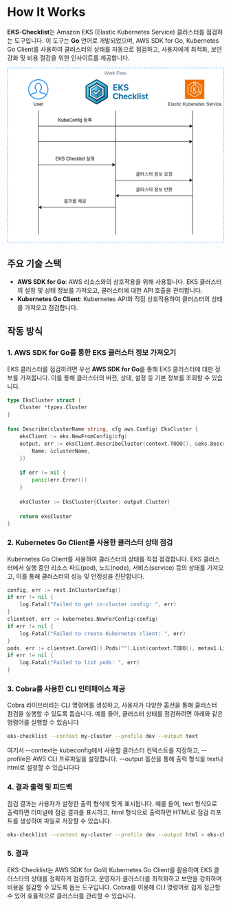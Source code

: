 # How It Works

**EKS-Checklist**는 Amazon EKS (Elastic Kubernetes Service) 클러스터를 점검하는 도구입니다. 이 도구는 **Go** 언어로 개발되었으며, AWS SDK for Go, Kubernetes Go Client를 사용하여 클러스터의 상태를 자동으로 점검하고, 사용자에게 최적화, 보안 강화 및 비용 절감을 위한 인사이트를 제공합니다.

![Work Flow](../images/workflow.png)

## 주요 기술 스택

- **AWS SDK for Go**: AWS 리소스와의 상호작용을 위해 사용됩니다. EKS 클러스터의 설정 및 상태 정보를 가져오고, 클러스터에 대한 API 호출을 관리합니다.
- **Kubernetes Go Client**: Kubernetes API와 직접 상호작용하여 클러스터의 상태를 가져오고 점검합니다.

## 작동 방식

### 1. **AWS SDK for Go를 통한 EKS 클러스터 정보 가져오기**

EKS 클러스터를 점검하려면 우선 **AWS SDK for Go**를 통해 EKS 클러스터에 대한 정보를 가져옵니다. 이를 통해 클러스터의 버전, 상태, 설정 등 기본 정보를 조회할 수 있습니다.

```go
type EksCluster struct {
	Cluster *types.Cluster
}

func Describe(clusterName string, cfg aws.Config) EksCluster {
	eksClient := eks.NewFromConfig(cfg)
	output, err := eksClient.DescribeCluster(context.TODO(), &eks.DescribeClusterInput{
		Name: &clusterName,
	})

	if err != nil {
		panic(err.Error())
	}

	eksCluster := EksCluster{Cluster: output.Cluster}

	return eksCluster
}
```

### 2. **Kubernetes Go Client를 사용한 클러스터 상태 점검**

Kubernetes Go Client를 사용하여 클러스터의 상태를 직접 점검합니다. EKS 클러스터에서 실행 중인 리소스 파드(pod), 노드(node), 서비스(service) 등의 상태를 가져오고, 이를 통해 클러스터의 성능 및 안정성을 진단합니다.

```go
config, err := rest.InClusterConfig()
if err != nil {
    log.Fatal("Failed to get in-cluster config: ", err)
}
clientset, err := kubernetes.NewForConfig(config)
if err != nil {
    log.Fatal("Failed to create Kubernetes client: ", err)
}
pods, err := clientset.CoreV1().Pods("").List(context.TODO(), metav1.ListOptions{})
if err != nil {
    log.Fatal("Failed to list pods: ", err)
}
```

### 3. **Cobra를 사용한 CLI 인터페이스 제공**

Cobra 라이브러리는 CLI 명령어를 생성하고, 사용자가 다양한 옵션을 통해 클러스터 점검을 실행할 수 있도록 돕습니다. 예를 들어, 클러스터 상태를 점검하려면 아래와 같은 명령어를 실행할 수 있습니다

```bash
eks-checklist --context my-cluster --profile dev --output text 
```
여기서 --context는 kubeconfig에서 사용할 클러스터 컨텍스트를 지정하고, --profile은 AWS CLI 프로파일을 설정합니다. --output 옵션을 통해 출력 형식을 text나 html로 설정할 수 있습니다다

### 4. **결과 출력 및 피드백**

점검 결과는 사용자가 설정한 출력 형식에 맞게 표시됩니다. 예를 들어, text 형식으로 출력하면 터미널에 점검 결과를 표시하고, html 형식으로 출력하면 HTML로 점검 리포트를 생성하여 파일로 저장할 수 있습니다.

```bash
eks-checklist --context my-cluster --profile dev --output html > eks-checklist-report.html
```

### 5. **결과**

EKS-Checklist는 AWS SDK for Go와 Kubernetes Go Client를 활용하여 EKS 클러스터의 상태를 정확하게 점검하고, 운영자가 클러스터를 최적화하고 보안을 강화하며 비용을 절감할 수 있도록 돕는 도구입니다. Cobra를 이용해 CLI 명령어로 쉽게 접근할 수 있어 효율적으로 클러스터를 관리할 수 있습니다.